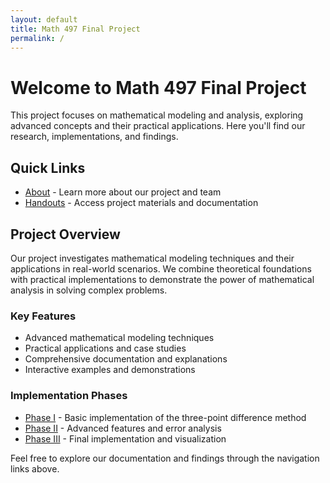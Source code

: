```yaml
---
layout: default
title: Math 497 Final Project
permalink: /
---
```


# Welcome to Math 497 Final Project

This project focuses on mathematical modeling and analysis, exploring advanced concepts and their practical applications. Here you'll find our research, implementations, and findings.

## Quick Links

- [About](/about/) - Learn more about our project and team
- [Handouts](/handouts/) - Access project materials and documentation

## Project Overview

Our project investigates mathematical modeling techniques and their applications in real-world scenarios. We combine theoretical foundations with practical implementations to demonstrate the power of mathematical analysis in solving complex problems.

### Key Features

- Advanced mathematical modeling techniques
- Practical applications and case studies
- Comprehensive documentation and explanations
- Interactive examples and demonstrations

### Implementation Phases

- [Phase I](/phase1/) - Basic implementation of the three-point difference method
- [Phase II](/phase2/) - Advanced features and error analysis
- [Phase III](/phase3/) - Final implementation and visualization

Feel free to explore our documentation and findings through the navigation links above. 